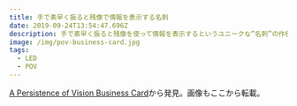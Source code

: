 ```yaml
---
title: 手で素早く振ると残像で情報を表示する名刺
date: 2019-09-24T13:54:47.696Z
description: 手で素早く振ると残像を使って情報を表示するというユニークな”名刺”の作例を紹介します。
image: /img/pov-business-card.jpg
tags:
  - LED
  - POV
---
```

[A Persistence of Vision Business Card](https://blog.hackster.io/a-persistence-of-vision-business-card-a712dc77beb4)から発見。画像もここから転載。
